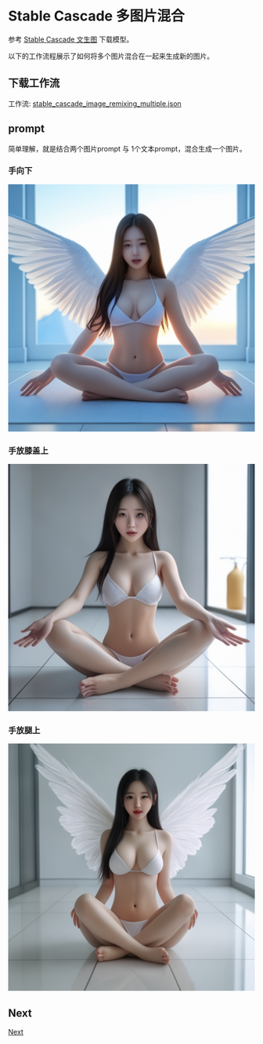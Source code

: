 # Stable Cascade 多图片混合

参考 [Stable Cascade 文生图](../03.SC-txt2img/readme.md) 下载模型。  


以下的工作流程展示了如何将多个图片混合在一起来生成新的图片。



## 下载工作流


工作流: [stable_cascade_image_remixing_multiple.json](./stable_cascade_image_remixing_multiple.json)  


## prompt


简单理解，就是结合两个图片prompt 与 1个文本prompt，混合生成一个图片。  


### 手向下

![](./ComfyUI_01041_.png)


### 手放膝盖上


![](./ComfyUI_01042_.png)



### 手放腿上


![](./ComfyUI_01043_.png)




## Next 

[Next](../07.SC-canny/readme.md)
